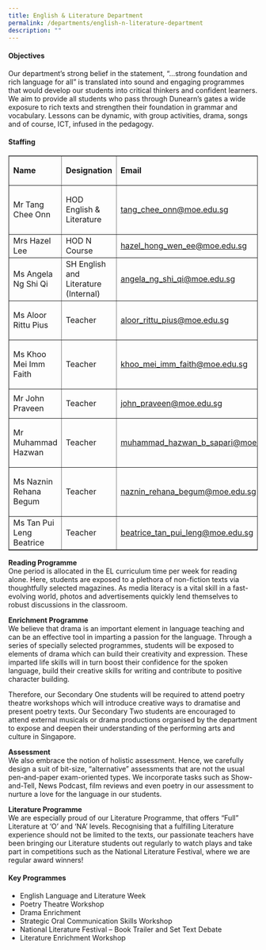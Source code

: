 ```yaml
---
title: English & Literature Department
permalink: /departments/english-n-literature-department
description: ""
---
```

<h4>Objectives</h4>
<p>Our department&rsquo;s strong belief in the statement, &ldquo;&hellip;strong foundation and rich language for all&rdquo; is translated into sound and engaging programmes that would develop our students into critical thinkers and confident learners. We aim to provide all students who pass through Dunearn&rsquo;s gates a wide exposure to rich texts and strengthen their foundation in grammar and vocabulary. Lessons can be dynamic, with group activities, drama, songs and of course, ICT, infused in the pedagogy.</p>
<h4>Staffing</h4>
<table border="1" width="100%" cellspacing="0" cellpadding="0">
<tbody>
<tr>
<td width="35%">
<p><strong>Name</strong></p>
</td>
<td width="25%">
<p><strong>Designation</strong></p>
</td>
<td width="40%">
<p><strong>Email</strong></p>
</td>
</tr>
<tr>
<td>
<p>Mr Tang Chee Onn</p>
</td>
<td>
<p>HOD English &amp; Literature</p>
</td>
<td>
<p><a href="mailto:tang_chee_onn@moe.edu.sg%3C/a%3E" target="">tang_chee_onn@moe.edu.sg</a></p>
</td>
</tr>
<tr>
<td>Mrs Hazel Lee</td>
<td>HOD N Course</td>
<td><a href="mailto:hazel_hong_wen_ee@moe.edu.sg%3C/a%3E" target="">hazel_hong_wen_ee@moe.edu.sg</a></td>
</tr>
<tr>
<td>Ms Angela Ng Shi Qi</td>
<td>SH English and Literature (Internal)</td>
<td><a href="mailto:angela_ng_shi_qi@moe.edu.sg%3C/a%3E" target="">angela_ng_shi_qi@moe.edu.sg</a></td>
</tr>
<tr>
<td>
<p>Ms Aloor Rittu Pius</p>
</td>
<td>
<p>Teacher</p>
</td>
<td>
<p><a href="mailto:aloor_rittu_pius@moe.edu.sg%3C/a%3E" target="">aloor_rittu_pius@moe.edu.sg</a></p>
</td>
</tr>
<tr>
<td>
<p>Ms Khoo Mei Imm Faith</p>
</td>
<td>
<p>Teacher</p>
</td>
<td>
<p><a href="mailto:khoo_mei_imm_faith@moe.edu.sg%3C/a%3E" target="">khoo_mei_imm_faith@moe.edu.sg</a></p>
</td>
</tr>
<tr>
<td>Mr John Praveen</td>
<td>
<p>Teacher</p>
</td>
<td><p><a href="mailto:john_praveen@moe.edu.sg%3C/a%3E" target="">john_praveen@moe.edu.sg</a></p></td>
</tr>
<tr>
<td>
<p>Mr Muhammad Hazwan&nbsp;</p>
</td>
<td>
<p>Teacher</p>
</td>
<td>
<p><a href="mailto:muhammad_hazwan_b_sapari@moe.edu.sg%3C/a%3E" target="">muhammad_hazwan_b_sapari@moe.edu.sg</a></p>
</td>
</tr>
<tr>
<td>
<p>Ms Naznin Rehana Begum</p>
</td>
<td>
<p>Teacher</p>
</td>
<td>
<p><a href="mailto:naznin_rehana_begum@moe.edu.sg%3C/a%3E" target="">naznin_rehana_begum@moe.edu.sg</a></p>
</td>
</tr>
<tr>
<td>Ms Tan Pui Leng Beatrice</td>
<td>Teacher</td>
<td><a href="mailto:beatrice_tan_pui_leng@moe.edu.sg%3C/a%3E" target="">beatrice_tan_pui_leng@moe.edu.sg</a></td>
</tr>
</tbody>
</table>
<p><strong>Reading Programme<br /></strong>One period is allocated in the EL curriculum time per week for reading alone. Here, students are exposed to a plethora of non-fiction texts via thoughtfully selected magazines. As media literacy is a vital skill in a fast-evolving world, photos and advertisements quickly lend themselves to robust discussions in the classroom.</p>
<p><strong>Enrichment Programme<br /></strong>We believe that drama is an important element in language teaching and can be an effective tool in imparting a passion for the language. Through a series of specially selected programmes, students will be exposed to elements of drama which can build their creativity and expression. These imparted life skills will in turn boost their confidence for the spoken language, build their creative skills for writing and contribute to positive character building.</p>
<p>Therefore, our Secondary One students will be required to attend poetry theatre workshops which will introduce creative ways to dramatise and present poetry texts. Our Secondary Two students are encouraged to attend external musicals or drama productions organised by the department to expose and deepen their understanding of the performing arts and culture in Singapore.</p>
<p><strong>Assessment<br /></strong>We also embrace the notion of holistic assessment. Hence, we carefully design a suit of bit-size, &ldquo;alternative&rdquo; assessments that are not the usual pen-and-paper exam-oriented types. We incorporate tasks such as Show-and-Tell, News Podcast, film reviews and even poetry in our assessment to nurture a love for the language in our students.</p>
<p><strong>Literature Programme<br /></strong>We are especially proud of our Literature Programme, that offers &ldquo;Full&rdquo; Literature at &lsquo;O&rsquo; and &lsquo;NA&rsquo; levels. Recognising that a fulfilling Literature experience should not be limited to the texts, our passionate teachers have been bringing our Literature students out regularly to watch plays and take part in competitions such as the National Literature Festival, where we are regular award winners!</p>
<h4>Key Programmes</h4>
<ul>
<li>English Language and Literature Week</li>
<li>Poetry Theatre Workshop</li>
<li>Drama Enrichment</li>
<li>Strategic Oral Communication Skills Workshop</li>
<li>National Literature Festival &ndash; Book Trailer and Set Text Debate</li>
<li>Literature Enrichment Workshop</li>
</ul>